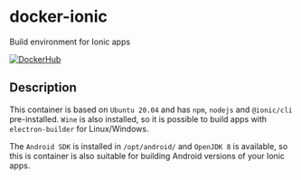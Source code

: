 # docker-ionic
Build environment for Ionic apps

[![DockerHub](https://img.shields.io/docker/pulls/ruhland/ionic)](https://hub.docker.com/r/ruhland/ionic)

## Description
This container is based on `Ubuntu 20.04` and has `npm`, `nodejs` and `@ionic/cli` pre-installed. `Wine` is also installed, so it is possible to build apps with `electron-builder` for Linux/Windows.

The `Android SDK` is installed in `/opt/android/` and `OpenJDK 8` is available, so this is container is also suitable for building Android versions of your Ionic apps.
